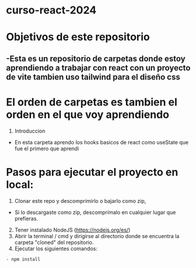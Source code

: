 # curso-react-2024

# Objetivos de este repositorio

## -Esta es un repositorio de carpetas donde estoy aprendiendo a trabajar con react con un proyecto de vite tambien uso tailwind para el diseño css

# El orden de carpetas es tambien el orden en el que voy aprendiendo

1. Introduccion

- En esta carpeta aprendo los hooks basicos de react como useState que fue el primero que aprendi

# Pasos para ejecutar el proyecto en local:

1. Clonar este repo y descomprimirlo o bajarlo como zip,

- Si lo descargaste como zip, descomprímalo en cualquier lugar que
  prefieras.

2. Tener instalado NodeJS (https://nodejs.org/es/)
3. Abrir la terminal / cmd y dirigirse al directorio donde se encuentra la carpeta
   "cloned" del repositorio.
4. Ejecutar los siguientes comandos:

```bash
- npm install
```
